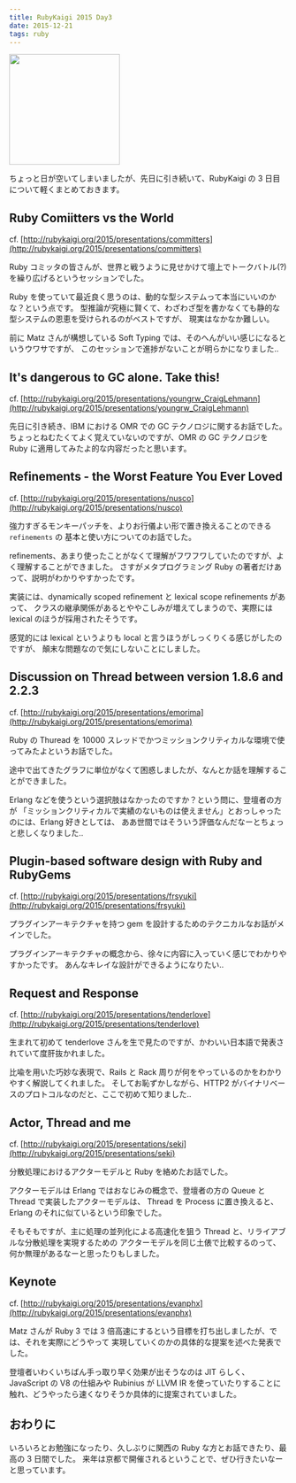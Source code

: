 ```yaml
---
title: RubyKaigi 2015 Day3
date: 2015-12-21
tags: ruby
---
```


<img src='/2015/12/21/ruby-kaigi-2015-day3/sushi.png' style='width: 200px;'>

ちょっと日が空いてしまいましたが、先日に引き続いて、RubyKaigi の 3 日目について軽くまとめておきます。


## Ruby Comiitters vs the World

cf. [http://rubykaigi.org/2015/presentations/committers](http://rubykaigi.org/2015/presentations/committers)

Ruby コミッタの皆さんが、世界と戦うように見せかけて壇上でトークバトル(?) を繰り広げるというセッションでした。

Ruby を使っていて最近良く思うのは、動的な型システムって本当にいいのかな？という点です。
型推論が究極に賢くて、わざわざ型を書かなくても静的な型システムの恩恵を受けられるのがベストですが、
現実はなかなか難しい。

前に Matz さんが構想している Soft Typing では、そのへんがいい感じになるというウワサですが、
このセッションで進捗がないことが明らかになりました..

## It's dangerous to GC alone. Take this!

cf. [http://rubykaigi.org/2015/presentations/youngrw_CraigLehmann](http://rubykaigi.org/2015/presentations/youngrw_CraigLehmann)

先日に引き続き、IBM における OMR での GC テクノロジに関するお話でした。
ちょっとねむたくてよく覚えていないのですが、OMR の GC テクノロジを Ruby に適用してみたよ的な内容だったと思います。


## Refinements - the Worst Feature You Ever Loved

cf. [http://rubykaigi.org/2015/presentations/nusco](http://rubykaigi.org/2015/presentations/nusco)

強力すぎるモンキーパッチを、よりお行儀よい形で置き換えることのできる `refinements` の
基本と使い方についてのお話でした。

refinements、あまり使ったことがなくて理解がフワフワしていたのですが、よく理解することができました。
さすがメタプログラミング Ruby の著者だけあって、説明がわかりやすかったです。

実装には、dynamically scoped refinement と lexical scope refinements があって、
クラスの継承関係があるとややこしみが増えてしまうので、実際には lexical のほうが採用されたそうです。

感覚的には lexical というよりも local と言うほうがしっくりくる感じがしたのですが、
顛末な問題なので気にしないことにしました。


## Discussion on Thread between version 1.8.6 and 2.2.3

cf. [http://rubykaigi.org/2015/presentations/emorima](http://rubykaigi.org/2015/presentations/emorima)

Ruby の Thuread を 10000 スレッドでかつミッションクリティカルな環境で使ってみたよというお話でした。

途中で出てきたグラフに単位がなくて困惑しましたが、なんとか話を理解することができました。

Erlang などを使うという選択肢はなかったのですか？という問に、登壇者の方が
「ミッションクリティカルで実績のないものは使えません」とおっしゃったのには、Erlang 好きとしては、
ああ世間ではそういう評価なんだなーとちょっと悲しくなりました..


## Plugin-based software design with Ruby and RubyGems

cf. [http://rubykaigi.org/2015/presentations/frsyuki](http://rubykaigi.org/2015/presentations/frsyuki)

プラグインアーキテクチャを持つ gem を設計するためのテクニカルなお話がメインでした。

プラグインアーキテクチャの概念から、徐々に内容に入っていく感じでわかりやすかったです。
あんなキレイな設計ができるようになりたい..


## Request and Response

cf. [http://rubykaigi.org/2015/presentations/tenderlove](http://rubykaigi.org/2015/presentations/tenderlove)

生まれて初めて tenderlove さんを生で見たのですが、かわいい日本語で発表されていて度肝抜かれました。

比喩を用いた巧妙な表現で、Rails と Rack 周りが何をやっているのかをわかりやすく解説してくれました。
そしてお恥ずかしながら、HTTP2 がバイナリベースのプロトコルなのだと、ここで初めて知りました..


## Actor, Thread and me

cf. [http://rubykaigi.org/2015/presentations/seki](http://rubykaigi.org/2015/presentations/seki)

分散処理におけるアクターモデルと Ruby を絡めたお話でした。

アクターモデルは Erlang ではおなじみの概念で、登壇者の方の Queue と Thread で実装したアクターモデルは、
Thread を Process に置き換えると、Erlang のそれに似ているという印象でした。

そもそもですが、主に処理の並列化による高速化を狙う Thread と、リライアブルな分散処理を実現するための
アクターモデルを同じ土俵で比較するのって、何か無理があるなーと思ったりもしました。

## Keynote

cf. [http://rubykaigi.org/2015/presentations/evanphx](http://rubykaigi.org/2015/presentations/evanphx)

Matz さんが Ruby 3 では 3 倍高速にするという目標を打ち出しましたが、では、それを実際にどうやって
実現していくのかの具体的な提案を述べた発表でした。

登壇者いわくいちばん手っ取り早く効果が出そうなのは JIT らしく、JavaScript の V8 の仕組みや Rubinius が
LLVM IR を使っていたりすることに触れ、どうやったら速くなりそうか具体的に提案されていました。


## おわりに

いろいろとお勉強になったり、久しぶりに関西の Ruby な方とお話できたり、最高の 3 日間でした。
来年は京都で開催されるということで、ぜひ行きたいなーと思っています。

